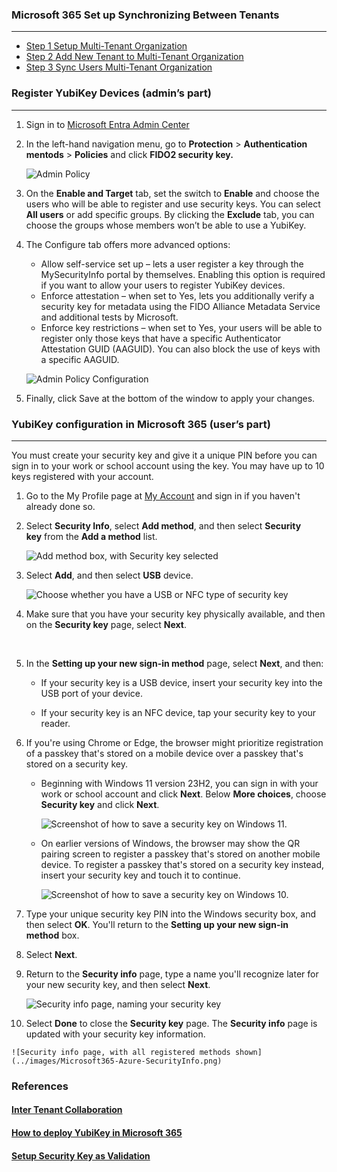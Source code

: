### Microsoft 365 Set up Synchronizing Between Tenants  
---

* [Step 1 Setup Multi-Tenant Organization](https://learn.microsoft.com/en-us/microsoft-365/enterprise/set-up-multi-tenant-org?view=o365-worldwide#set-up-a-new-multitenant-organization)  
* [Step 2 Add New Tenant to Multi-Tenant Organization](https://learn.microsoft.com/en-us/microsoft-365/enterprise/set-up-multi-tenant-org?view=o365-worldwide#add-a-tenant-to-your-multitenant-organization)  
* [Step 3 Sync Users Multi-Tenant Organization](https://learn.microsoft.com/en-us/microsoft-365/enterprise/sync-users-multi-tenant-orgs?view=o365-worldwide) 



### Register YubiKey Devices (admin’s part)  
---  

1.  Sign in to [Microsoft Entra Admin Center](https://entra.microsoft.com/#view/Microsoft_AAD_IAM/AuthenticationMethodsMenuBlade/~/AdminAuthMethods/fromNav/)  

2.  In the left-hand navigation menu, go to **Protection** > **Authentication mentods** > **Policies** and click **FIDO2 security key.**  

    ![Admin Policy](../images/Microsoft365-Azure-AdminPolicy.png)  

3.  On the **Enable and Target** tab, set the switch to **Enable** and choose the users who will be able to register and use security keys. You can select **All users** or add specific groups. By clicking the **Exclude** tab, you can choose the groups whose members won’t be able to use a YubiKey.

4.  The Configure tab offers more advanced options:  
    * Allow self-service set up – lets a user register a key through the MySecurityInfo portal by themselves. Enabling this option is required if you want to allow your users to register YubiKey devices.  
    * Enforce attestation – when set to Yes, lets you additionally verify a security key for metadata using the FIDO Alliance Metadata Service and additional tests by Microsoft.  
    * Enforce key restrictions – when set to Yes, your users will be able to register only those keys that have a specific Authenticator Attestation GUID (AAGUID). You can also block the use of keys with a specific AAGUID.  

    ![Admin Policy Configuration](../images/Microsoft365-Azure-AdminPolicyConfigure.png)     

5.  Finally, click Save at the bottom of the window to apply your changes.  


### YubiKey configuration in Microsoft 365 (user’s part)  
---  

You must create your security key and give it a unique PIN before you can sign in to your work or school account using the key. You may have up to 10 keys registered with your account.  

1.  Go to the My Profile page at [My Account](https://myaccount.microsoft.com) and sign in if you haven't already done so.  
    
2.  Select **Security Info**, select **Add method**, and then select **Security key** from the **Add a method** list.  
      
    ![Add method box, with Security key selected](../images/Microsoft365-Azure-AddMethod.png)  
    
3.  Select **Add**, and then select **USB** device.  
      
    ![Choose whether you have a USB or NFC type of security key](../images/Microsoft365-Azure-SecurityKey.png)   
    
4.  Make sure that you have your security key physically available, and then on the **Security key** page, select **Next**.  
      
     
    
5.  In the **Setting up your new sign-in method** page, select **Next**, and then:  
    
    *   If your security key is a USB device, insert your security key into the USB port of your device.  
        
    *   If your security key is an NFC device, tap your security key to your reader.  
        
    
6.  If you're using Chrome or Edge, the browser might prioritize registration of a passkey that's stored on a mobile device over a passkey that's stored on a security key.  
    
    *   Beginning with Windows 11 version 23H2, you can sign in with your work or school account and click **Next**. Below **More choices**, choose **Security key** and click **Next**.  
          
        ![Screenshot of how to save a security key on Windows 11.](../images/Microsoft365-Azure-StorePasskey.png)  

    *   On earlier versions of Windows, the browser may show the QR pairing screen to register a passkey that's stored on another mobile device. To register a passkey that's stored on a security key instead, insert your security key and touch it to continue.  

        ![Screenshot of how to save a security key on Windows 10.](../images/Microsoft365-Azure-StorePasskeyQRCode.png)  
        
    
7.  Type your unique security key PIN into the Windows security box, and then select **OK**. You'll return to the **Setting up your new sign-in method** box.  
    
8.  Select **Next**.  
    
9.  Return to the **Security info** page, type a name you'll recognize later for your new security key, and then select **Next**.  
      
    ![Security info page, naming your security key](../images/Microsoft365-Azure-NameSecurityKey.png)  
    
10.  Select **Done** to close the **Security key** page. The **Security info** page is updated with your security key information.  
      
    ![Security info page, with all registered methods shown](../images/Microsoft365-Azure-SecurityInfo.png)  

### References  
#### [Inter Tenant Collaboration](https://learn.microsoft.com/en-us/microsoft-365/enterprise/microsoft-365-inter-tenant-collaboration?view=o365-worldwide)   
#### [How to deploy YubiKey in Microsoft 365](https://www.codetwo.com/admins-blog/yubikey-setup-microsoft-365)  
#### [Setup Security Key as Validation](https://support.microsoft.com/en-us/account-billing/set-up-a-security-key-as-your-verification-method-2911cacd-efa5-4593-ae22-e09ae14c6698)  
